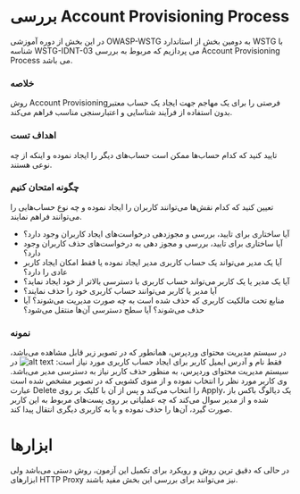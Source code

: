 # بررسی Account Provisioning Process

در این بخش از دوره آموزشی OWASP-WSTG به دومین بخش از استاندارد WSTG با شناسه WSTG-IDNT-03 می پردازیم که مربوط به بررسی Account Provisioning Process می باشد.

### خلاصه

روش Account Provisioningفرصتی را برای یک مهاجم جهت ایجاد یک حساب معتبر بدون استفاده از فرآیند شناسایی و اعتبارسنجی مناسب فراهم می‌کند.

### اهداف تست

تایید کنید که کدام حساب‌ها ممکن است حساب‌های دیگر را ایجاد نموده و اینکه از چه نوعی هستند.

### چگونه امتحان کنیم

تعیین کنید که کدام نقش‌ها می‌توانند کاربران را ایجاد نموده و چه نوع حساب‌هایی را می‌توانند فراهم نمایند.

* آیا ساختاری برای تایید، بررسی و مجوزدهی درخواست‌های ایجاد کاربران وجود دارد؟
* آیا ساختاری برای تایید، بررسی و مجوز دهی به درخواست‌های حذف کاربران وجود دارد؟
* آیا یک مدیر می‌تواند یک حساب کاربری مدیر ایجاد نموده یا فقط امکان ایجاد کاربر عادی را دارد؟
* آیا یک مدیر یا یک کاربر می‌تواند حساب کاربری با دسترسی بالاتر از خود ایجاد نماید؟
* آیا مدیر یا کاربر می‌توانند حساب کاربری خود را حذف نمایند؟
* منابع تحت مالکیت کاربری که حذف شده است به چه صورت مدیریت می‌شوند؟ آیا حذف می‌شوند؟ آیا سطح دسترسی آن‌ها منتقل می‌شود؟

### نمونه

در سیستم مدیریت محتوای وردپرس، همانطور که در تصویر زیر قابل مشاهده می‌باشد، فقط نام و آدرس ایمیل کاربر برای ایجاد حساب کاربری مورد نیاز است:
![alt text](/images/WSTG-IDNT-03-01-1024x471.png)
در سیستم مدیریت محتوای وردپرس، به منظور حذف کاربر نیاز به دسترسی مدیر می‌باشد. وی کاربر مورد نظر را انتخاب نموده و از منوی کشویی که در تصویر مشخص شده است عبارت Delete را انتخاب می‌کند و پس از آن با کلیک بر روی Apply، یک دیالوگ باکس باز شده و از مدیر سوال می‌کند که چه عملیاتی بر روی پست‌های مربوط به این کاربر صورت گیرد، آن‌ها را حذف نموده و یا به کاربری دیگری انتقال پیدا کند.
# ابزارها

در حالی که دقیق ترین روش و رویکرد برای تکمیل این آزمون، روش دستی می‌باشد ولی ابزارهای HTTP Proxy نیز می‌توانند برای بررسی این بخش مفید باشند.

